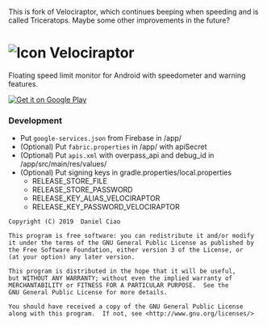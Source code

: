 This is fork of Velociraptor, which continues beeping when speeding and is called Triceratops. Maybe some other improvements in the future?

![Icon](./app/src/main/res/mipmap-mdpi/ic_launcher.png) Velociraptor
=========
Floating speed limit monitor for Android with speedometer and warning features.

[![Get it on Google Play](http://i.imgur.com/PeDVOwW.png)](https://play.google.com/store/apps/details?id=com.pluscubed.velociraptor)

### Development
- Put `google-services.json` from Firebase in /app/
- (Optional) Put `fabric.properties` in /app/ with apiSecret
- (Optional) Put `apis.xml` with overpass_api and debug_id in /app/src/main/res/values/
- (Optional) Put signing keys in gradle.properties/local.properties
    - RELEASE_STORE_FILE
    - RELEASE_STORE_PASSWORD
    - RELEASE_KEY_ALIAS_VELOCIRAPTOR
    - RELEASE_KEY_PASSWORD_VELOCIRAPTOR

```
Copyright (C) 2019  Daniel Ciao

This program is free software: you can redistribute it and/or modify
it under the terms of the GNU General Public License as published by
the Free Software Foundation, either version 3 of the License, or
(at your option) any later version.

This program is distributed in the hope that it will be useful,
but WITHOUT ANY WARRANTY; without even the implied warranty of
MERCHANTABILITY or FITNESS FOR A PARTICULAR PURPOSE.  See the
GNU General Public License for more details.

You should have received a copy of the GNU General Public License
along with this program.  If not, see <http://www.gnu.org/licenses/>
```
